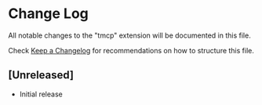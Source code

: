 # Change Log

All notable changes to the "tmcp" extension will be documented in this file.

Check [Keep a Changelog](http://keepachangelog.com/) for recommendations on how to structure this file.

## [Unreleased]

- Initial release